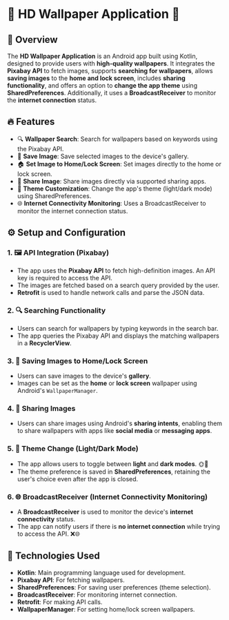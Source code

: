 # 🌟 HD Wallpaper Application 🌟

## 📖 Overview

The **HD Wallpaper Application** is an Android app built using Kotlin, designed to provide users with **high-quality wallpapers**. It integrates the **Pixabay API** to fetch images, supports **searching for wallpapers**, allows **saving images** to the **home and lock screen**, includes **sharing functionality**, and offers an option to **change the app theme** using **SharedPreferences**. Additionally, it uses a **BroadcastReceiver** to monitor the **internet connection** status.

## 🔥 Features

- 🔍 **Wallpaper Search**: Search for wallpapers based on keywords using the Pixabay API.
- 💾 **Save Image**: Save selected images to the device's gallery.
- 🏠 **Set Image to Home/Lock Screen**: Set images directly to the home or lock screen.
- 📲 **Share Image**: Share images directly via supported sharing apps.
- 🎨 **Theme Customization**: Change the app's theme (light/dark mode) using SharedPreferences.
- 🌐 **Internet Connectivity Monitoring**: Uses a BroadcastReceiver to monitor the internet connection status.

## ⚙️ Setup and Configuration

### 1. 🖼️ **API Integration (Pixabay)**

- The app uses the **Pixabay API** to fetch high-definition images. An API key is required to access the API.
- The images are fetched based on a search query provided by the user.
- **Retrofit** is used to handle network calls and parse the JSON data.

### 2. 🔍 **Searching Functionality**

- Users can search for wallpapers by typing keywords in the search bar. 
- The app queries the Pixabay API and displays the matching wallpapers in a **RecyclerView**.

### 3. 💾 **Saving Images to Home/Lock Screen**

- Users can save images to the device's **gallery**.
- Images can be set as the **home** or **lock screen** wallpaper using Android's `WallpaperManager`.

### 4. 📲 **Sharing Images**

- Users can share images using Android's **sharing intents**, enabling them to share wallpapers with apps like **social media** or **messaging apps**.

### 5. 🎨 **Theme Change (Light/Dark Mode)**

- The app allows users to toggle between **light** and **dark modes**. 🌞🌙
- The theme preference is saved in **SharedPreferences**, retaining the user's choice even after the app is closed.

### 6. 🌐 **BroadcastReceiver (Internet Connectivity Monitoring)**

- A **BroadcastReceiver** is used to monitor the device's **internet connectivity** status.
- The app can notify users if there is **no internet connection** while trying to access the API. ❌🌐

## 🔧 Technologies Used

- **Kotlin**: Main programming language used for development.
- **Pixabay API**: For fetching wallpapers.
- **SharedPreferences**: For saving user preferences (theme selection).
- **BroadcastReceiver**: For monitoring internet connection.
- **Retrofit**: For making API calls.
- **WallpaperManager**: For setting home/lock screen wallpapers.
